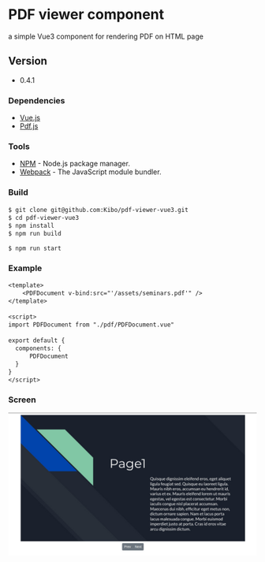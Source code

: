 # PDF viewer component

a simple Vue3 component for rendering PDF on HTML page

## Version
- 0.4.1

### Dependencies
- [Vue.js](https://vuejs.org/)
- [Pdf.js]( https://github.com/mozilla/pdf.js )

### Tools
- [NPM](https://npmjs.org) - Node.js package manager.
- [Webpack](https://webpack.js.org/) - The JavaScript module bundler.

### Build
```
$ git clone git@github.com:Kibo/pdf-viewer-vue3.git
$ cd pdf-viewer-vue3
$ npm install
$ npm run build
```

```
$ npm run start
```

### Example
```
<template>
    <PDFDocument v-bind:src="'/assets/seminars.pdf'" />
</template>

<script>
import PDFDocument from "./pdf/PDFDocument.vue"

export default {
  components: {
      PDFDocument
  }
}
</script>
```

### Screen
<img src="https://raw.githubusercontent.com/Kibo/pdf-viewer-vue3/master/src/img/screen1.jpg" alt="PDF screen">
